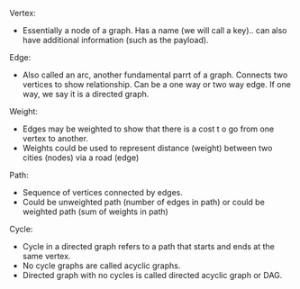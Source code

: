 Vertex:
- Essentially a node of a graph. Has a name (we will call a key).. can also have additional information (such as the payload).

Edge:
- Also called an arc, another fundamental parrt of a graph. Connects two vertices to show relationship. Can be a one way or two way edge. If one way, we say it is a directed graph.

Weight:
- Edges may be weighted to show that there is a cost t o go from one vertex to another.
- Weights could be used to represent distance (weight) between two cities (nodes) via a road (edge)

Path:
- Sequence of vertices connected by edges.
- Could be unweighted path (number of edges in path) or could be weighted path (sum of weights in path)

Cycle:
- Cycle in a directed graph refers to a path that starts and ends at the same vertex.
- No cycle graphs are called acyclic graphs.
- Directed graph with no cycles is called directed acyclic graph or DAG.
